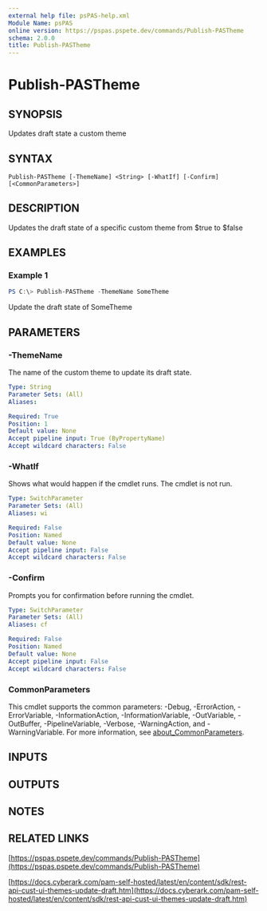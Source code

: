 ```yaml
---
external help file: psPAS-help.xml
Module Name: psPAS
online version: https://pspas.pspete.dev/commands/Publish-PASTheme
schema: 2.0.0
title: Publish-PASTheme
---
```


# Publish-PASTheme

## SYNOPSIS
Updates draft state a custom theme

## SYNTAX

```
Publish-PASTheme [-ThemeName] <String> [-WhatIf] [-Confirm] [<CommonParameters>]
```

## DESCRIPTION
Updates the draft state of a specific custom theme from $true to $false

## EXAMPLES

### Example 1
```powershell
PS C:\> Publish-PASTheme -ThemeName SomeTheme
```

Update the draft state of SomeTheme

## PARAMETERS

### -ThemeName
The name of the custom theme to update its draft state.

```yaml
Type: String
Parameter Sets: (All)
Aliases:

Required: True
Position: 1
Default value: None
Accept pipeline input: True (ByPropertyName)
Accept wildcard characters: False
```

### -WhatIf
Shows what would happen if the cmdlet runs.
The cmdlet is not run.

```yaml
Type: SwitchParameter
Parameter Sets: (All)
Aliases: wi

Required: False
Position: Named
Default value: None
Accept pipeline input: False
Accept wildcard characters: False
```

### -Confirm
Prompts you for confirmation before running the cmdlet.

```yaml
Type: SwitchParameter
Parameter Sets: (All)
Aliases: cf

Required: False
Position: Named
Default value: None
Accept pipeline input: False
Accept wildcard characters: False
```

### CommonParameters
This cmdlet supports the common parameters: -Debug, -ErrorAction, -ErrorVariable, -InformationAction, -InformationVariable, -OutVariable, -OutBuffer, -PipelineVariable, -Verbose, -WarningAction, and -WarningVariable. For more information, see [about_CommonParameters](http://go.microsoft.com/fwlink/?LinkID=113216).

## INPUTS

## OUTPUTS

## NOTES

## RELATED LINKS

[https://pspas.pspete.dev/commands/Publish-PASTheme](https://pspas.pspete.dev/commands/Publish-PASTheme)

[https://docs.cyberark.com/pam-self-hosted/latest/en/content/sdk/rest-api-cust-ui-themes-update-draft.htm](https://docs.cyberark.com/pam-self-hosted/latest/en/content/sdk/rest-api-cust-ui-themes-update-draft.htm)
